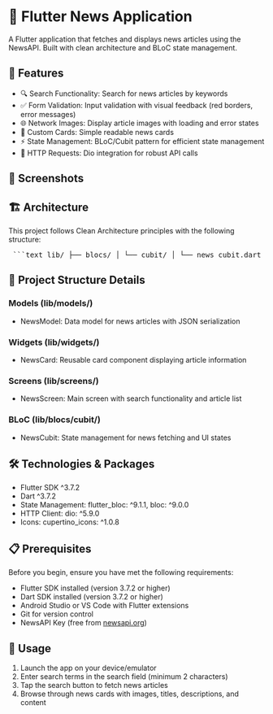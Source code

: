 # 📰 Flutter News Application

A Flutter application that fetches and displays news articles using the NewsAPI. Built with clean architecture and BLoC state management.

## 🚀 Features

- 🔍 Search Functionality: Search for news articles by keywords
- ✅ Form Validation: Input validation with visual feedback (red borders, error messages)
- 🌐 Network Images: Display article images with loading and error states
- 🎨 Custom Cards: Simple readable news cards
- ⚡️ State Management: BLoC/Cubit pattern for efficient state management
- 🔄 HTTP Requests: Dio integration for robust API calls

## 📸 Screenshots

## 🏗 Architecture

This project follows Clean Architecture principles with the following structure:

<pre> ```text lib/ ├── blocs/ │ └── cubit/ │ └── news_cubit.dart # State management ├── models/ │ └── news_model.dart # Data models ├── screens/ │ └── newsScreen.dart # UI screens ├── widgets/ │ └── news_card.dart # Reusable widgets └── main.dart # App entry point ``` </pre>

## 📁 Project Structure Details

### Models (lib/models/)

- NewsModel: Data model for news articles with JSON serialization

### Widgets (lib/widgets/)

- NewsCard: Reusable card component displaying article information

### Screens (lib/screens/)

- NewsScreen: Main screen with search functionality and article list

### BLoC (lib/blocs/cubit/)

- NewsCubit: State management for news fetching and UI states

## 🛠 Technologies & Packages

- Flutter SDK ^3.7.2
- Dart ^3.7.2
- State Management: flutter_bloc: ^9.1.1, bloc: ^9.0.0
- HTTP Client: dio: ^5.9.0
- Icons: cupertino_icons: ^1.0.8

## 📋 Prerequisites

Before you begin, ensure you have met the following requirements:

- Flutter SDK installed (version 3.7.2 or higher)
- Dart SDK installed (version 3.7.2 or higher)
- Android Studio or VS Code with Flutter extensions
- Git for version control
- NewsAPI Key (free from [newsapi.org](https://newsapi.org/))

## 🎯 Usage

1. Launch the app on your device/emulator
2. Enter search terms in the search field (minimum 2 characters)
3. Tap the search button to fetch news articles
4. Browse through news cards with images, titles, descriptions, and content
